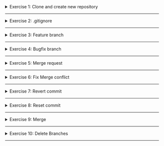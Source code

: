 <details>
<summary>Exercise 1: Clone and create new repository </summary>
 <br />

**steps:**
```sh

# clone repository & change into project dir
git clone https://github.com/githubtraining/hellogitworld
cd hellogitworld

# remove remote repo reference and create your own local repository
rm -rf .git
git init
git add .
git commit -m "Initial commit"

# create git repository on Gitlab and push your newly created local repository to it
git remote add origin git@github.com:User/UserRepo.git
git push -u origin master

```

</details>

******

<details>
<summary>Exercise 2: .gitignore </summary>
 <br />

**create .gitignore file with following entries**
```sh
.idea 
.DS_Store
out 
build
```

**remove cached commited files and commit .gitignore file**
```sh
git rm --cached .DS_Store

# -r for directories
git rm -r --cached .idea
git rm -r --cached out
git rm -r --cached build

# commit & push the changes
git add .
git commit -m "remove ignored files"
git push
```

</details>

******

<details>
<summary>Exercise 3: Feature branch </summary>
 <br />

**steps**
```sh
# create feature branch
git checkout -b feature/changes

# update a file in the local repository

# update another file in the local repository

# check and commit  changes
git diff
git add .
git commit -m "Updated file 1 and file 2"

# pull remote changes and push your changes to remote
git pull -r 
git push
```

</details>

******

<details>
<summary>Exercise 4: Bugfix branch </summary>
 <br />

**steps**
```sh
# create bugfix branch
git checkout -b bugfix/changes

# fix any spelling error

# check and commit  changes
git diff
git add .
git commit -m "Fixed spelling error"

# pull remote changes and push your changes to remote
git pull -r 
git push
```

</details>

******

<details>
<summary>Exercise 5: Merge request </summary>
 <br />

**steps**
```sh
# merge feature branch into master
git checkout master
git merge feature/changes 

# push the merge to remote master
git push
```

</details>

******

<details>
<summary>Exercise 6: Fix Merge conflict </summary>
 <br />

**steps**
```sh
# switch to bugfix branch
git checkout bugfix/changes

# make some edits

# commit this change locally
git add .
git commit -m "updated code version"

# bring bugfix branch uptodate with master branch
git merge master

# you will get a merge conflict here

# fix merge conflict and when done check the state
git state

# if all fixed, you can commit and push the merge into your bugfix branch
git push

```

</details>

******

<details>
<summary>Exercise 7: Revert commit </summary>
 <br />

**steps**
```sh
# on bugfix branch

# fix/update any file

# commit change locally
git add .
git commit -m "Fixed yet another spelling error"

# fix/update another file

# commit change locally
git add .
git commit -m "updated another file"

# push both commits to remote
git push

# revert last commit and push the revertion into remote repo
git revert HEAD
git push

```

</details>

******

<details>
<summary>Exercise 8: Reset commit </summary>
 <br />

**steps**
```sh
# on bugfix branch

# update some file

# commit change locally
git add .
git commit -m "some filed updated"

# reset the last local commit, meaning move to the previous commit
git reset --hard HEAD~

```

</details>

******

<details>
<summary>Exercise 9: Merge </summary>
 <br />

**steps**
```sh
# merge bugfix branch into master
git checkout master
git merge bugfix/changes

```

</details>

******

<details>
<summary>Exercise 10: Delete Branches </summary>
 <br />

**steps**
```sh

# delete branches locally
git branch -D bugfix/changes
git branch -D feature/changes

```

</details>

******
